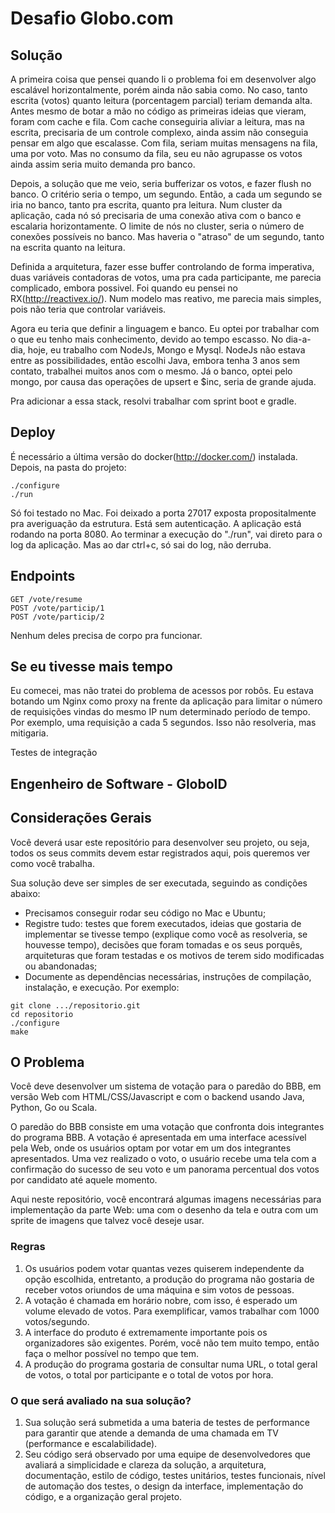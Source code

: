 # Desafio Globo.com

## Solução

A primeira coisa que pensei quando li o problema foi em desenvolver algo escalável horizontalmente, porém ainda não sabia como. No caso, tanto escrita (votos) quanto leitura (porcentagem parcial) teriam demanda alta. Antes mesmo de botar a mão no código as primeiras ideias que vieram, foram com cache e fila. Com cache conseguiria aliviar a leitura, mas na escrita, precisaria de um controle complexo, ainda assim não conseguia pensar em algo que escalasse. Com fila, seriam muitas mensagens na fila, uma por voto. Mas no consumo da fila, seu eu não agrupasse os votos ainda assim seria muito demanda pro banco.

Depois, a solução que me veio, seria bufferizar os votos, e fazer flush no banco. O critério seria o tempo, um segundo. Então, a cada um segundo se iria no banco, tanto pra escrita, quanto pra leitura. Num cluster da aplicação, cada nó só precisaria de uma conexão ativa com o banco e escalaria horizontamente. O limite de nós no cluster, seria o número de conexões possíveis no banco. Mas haveria o "atraso" de um segundo, tanto na escrita quanto na leitura.

Definida a arquitetura, fazer esse buffer controlando de forma imperativa, duas variáveis contadoras de votos, uma pra cada participante, me parecia complicado, embora possivel. Foi quando eu pensei no RX(http://reactivex.io/). Num modelo mas reativo, me parecia mais simples, pois não teria que controlar variáveis.

Agora eu teria que definir a linguagem e banco. Eu optei por trabalhar com o que eu tenho mais conhecimento, devido ao tempo escasso. No dia-a-dia, hoje, eu trabalho com NodeJs, Mongo e Mysql. NodeJs não estava entre as possibilidades, então escolhi Java, embora tenha 3 anos sem contato, trabalhei muitos anos com o mesmo. Já o banco, optei pelo mongo, por causa das operações de upsert e $inc, seria de grande ajuda.

Pra adicionar a essa stack, resolvi trabalhar com sprint boot e gradle.

## Deploy
É necessário a última versão do docker(http://docker.com/) instalada. Depois, na pasta do projeto:

```
./configure
./run
```

Só foi testado no Mac. Foi deixado a porta 27017 exposta propositalmente pra averiguação da estrutura. Está sem autenticação. A aplicação está rodando na porta 8080. Ao terminar a execução do "./run", vai direto para o log da aplicação. Mas ao dar ctrl+c, só sai do log, não derruba.

## Endpoints

```
GET /vote/resume
POST /vote/particip/1
POST /vote/particip/2
```

Nenhum deles precisa de corpo pra funcionar.

## Se eu tivesse mais tempo
Eu comecei, mas não tratei do problema de acessos por robôs. Eu estava botando um Nginx como proxy na frente da aplicação para limitar o número de requisições vindas do mesmo IP num determinado período de tempo. Por exemplo, uma requisição a cada 5 segundos. Isso não resolveria, mas mitigaria.

Testes de integração

## Engenheiro de Software - GloboID


## Considerações Gerais

Você deverá usar este repositório para desenvolver seu projeto, ou seja, todos os seus commits devem estar registrados 
aqui, pois queremos ver como você trabalha.

Sua solução deve ser simples de ser executada, seguindo as condições abaixo:

* Precisamos conseguir rodar seu código no Mac e Ubuntu;
* Registre tudo: testes que forem executados, ideias que gostaria de implementar se tivesse tempo (explique como você 
as resolveria, se houvesse tempo), decisões que foram tomadas e os seus porquês, arquiteturas que foram testadas e os 
motivos de terem sido modificadas ou abandonadas;
* Documente as dependências necessárias, instruções de compilação, instalação, e execução. Por exemplo:

```
git clone .../repositorio.git
cd repositorio
./configure
make
```


## O Problema

Você deve desenvolver um sistema de votação para o paredão do BBB, em versão Web com HTML/CSS/Javascript e com o 
backend usando Java, Python, Go ou Scala. 

O paredão do BBB consiste em uma votação que confronta dois integrantes do programa BBB. A votação é apresentada em uma 
interface acessível pela Web, onde os usuários optam por votar em um dos integrantes apresentados. Uma vez realizado o 
voto, o usuário recebe uma tela com a confirmação do sucesso de seu voto e um panorama percentual dos votos por candidato 
até aquele momento.

Aqui neste repositório, você encontrará algumas imagens necessárias para implementação da parte Web: uma com o desenho 
da tela e outra com um sprite de imagens que talvez você deseje usar.


### Regras

1. Os usuários podem votar quantas vezes quiserem independente da opção escolhida, entretanto, a produção do programa 
não gostaria de receber votos oriundos de uma máquina e sim votos de pessoas.
2. A votação é chamada em horário nobre, com isso, é esperado um volume elevado de votos. Para exemplificar, vamos 
trabalhar com 1000 votos/segundo.
3. A interface do produto é extremamente importante pois os organizadores são exigentes. Porém, você não tem muito 
tempo, então faça o melhor possível no tempo que tem.
4. A produção do programa gostaria de consultar numa URL, o total geral de votos, o total por participante e o total de 
votos por hora.


### O que será avaliado na sua solução?

1. Sua solução será submetida a uma bateria de testes de performance para garantir que atende a demanda de uma chamada 
em TV (performance e escalabilidade).
2. Seu código será observado por uma equipe de desenvolvedores que avaliará a simplicidade e clareza da solução, a 
arquitetura, documentação, estilo de código, testes unitários, testes funcionais, nível de automação dos testes, o 
design da interface, implementação do código, e a organização geral projeto.
